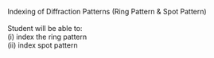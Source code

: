 Indexing of Diffraction Patterns (Ring Pattern & Spot Pattern)<br><br>
Student will be able to:<br>
(i)	index the ring pattern<br>
(ii)	index spot pattern
